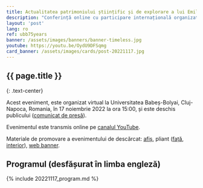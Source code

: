 ```yaml
---
title: Actualitatea patrimoniului științific și de explorare a lui Emil G. Racoviță
description: "Conferință online cu participare internațională organizată la Universitatea Babeș-Bolyai din Cluj-Napoca, Romania."
layout: 'post'
lang: ro
ref: ubb75years
banner: /assets/images/banners/banner-timeless.jpg
youtube: https://youtu.be/OydU9DFSqmg
card_banner: /assets/images/cards/post-20221117.jpg
---
```



## {{ page.title }}
{: .text-center}

Acest eveniment, este organizat virtual la Universitatea Babeș-Bolyai,  Cluj-Napoca, Romania, în 17 noiembrie 2022 la ora 15:00, și este deschis publicului ([comunicat de presă](/assets/images/Nov22/comunicat_presa_2022Nov17.pdf)).

Evenimentul este transmis online pe [canalul YouTube](https://youtu.be/XpB4I55p6vo).

Materiale de promovare a evenimentului de descărcat: [afiș](/assets/images/Nov22/poster.jpg), pliant ([față](/assets/images/Nov22/brochure_front.jpg), [interior](/assets/images/Nov22/brochure_interior.jpg)), [web banner](/assets/images/Nov22/web_banner.png).

## Programul (desfășurat în limba engleză)

{% include 20221117_program.md %}
